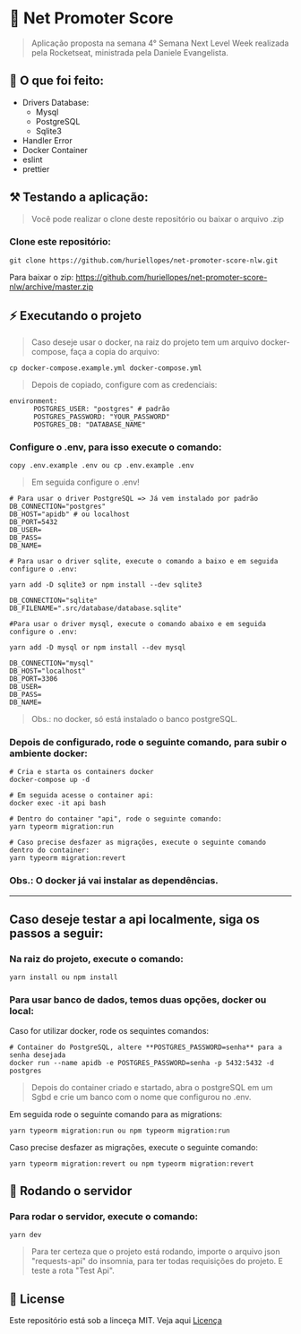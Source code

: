 # 🤑 Net Promoter Score

> Aplicação proposta na semana 4° Semana Next Level Week realizada pela Rocketseat, ministrada pela Daniele Evangelista.

## 📖 O que foi feito:

  - Drivers Database:
    - Mysql
    - PostgreSQL
    - Sqlite3
  - Handler Error
  - Docker Container
  - eslint
  - prettier

## ⚒️ Testando a aplicação:

> Você pode realizar o clone deste repositório ou baixar o arquivo .zip

### Clone este repositório:

````
git clone https://github.com/huriellopes/net-promoter-score-nlw.git
````
Para baixar o zip: https://github.com/huriellopes/net-promoter-score-nlw/archive/master.zip

## ⚡ Executando o projeto

> Caso deseje usar o docker, na raiz do projeto tem um arquivo docker-compose, faça a copia do arquivo:

````
cp docker-compose.example.yml docker-compose.yml
````

> Depois de copiado, configure com as credenciais:

````
environment:
      POSTGRES_USER: "postgres" # padrão
      POSTGRES_PASSWORD: "YOUR_PASSWORD"
      POSTGRES_DB: "DATABASE_NAME"
````

### Configure o .env, para isso execute o comando:

````
copy .env.example .env ou cp .env.example .env
````
> Em seguida configure o .env!

````
# Para usar o driver PostgreSQL => Já vem instalado por padrão
DB_CONNECTION="postgres"
DB_HOST="apidb" # ou localhost
DB_PORT=5432
DB_USER=
DB_PASS=
DB_NAME=

# Para usar o driver sqlite, execute o comando a baixo e em seguida configure o .env:

yarn add -D sqlite3 or npm install --dev sqlite3

DB_CONNECTION="sqlite"
DB_FILENAME=".src/database/database.sqlite"

#Para usar o driver mysql, execute o comando abaixo e em seguida configure o .env:

yarn add -D mysql or npm install --dev mysql

DB_CONNECTION="mysql"
DB_HOST="localhost"
DB_PORT=3306
DB_USER=
DB_PASS=
DB_NAME=
````

> Obs.: no docker, só está instalado o banco postgreSQL.

### Depois de configurado, rode o seguinte comando, para subir o ambiente docker:

````
# Cria e starta os containers docker
docker-compose up -d

# Em seguida acesse o container api:
docker exec -it api bash

# Dentro do container "api", rode o seguinte comando:
yarn typeorm migration:run

# Caso precise desfazer as migrações, execute o seguinte comando dentro do container:
yarn typeorm migration:revert
````

### Obs.: O docker já vai instalar as dependências.

-----------------------------------

## Caso deseje testar a api localmente, siga os passos a seguir:

### Na raiz do projeto, execute o comando:

````
yarn install ou npm install
````

### Para usar banco de dados, temos duas opções, docker ou local:

Caso for utilizar docker, rode os sequintes comandos:

````
# Container do PostgreSQL, altere **POSTGRES_PASSWORD=senha** para a senha desejada
docker run --name apidb -e POSTGRES_PASSWORD=senha -p 5432:5432 -d postgres
````

> Depois do container criado e startado, abra o postgreSQL em um Sgbd e crie um banco com o nome que configurou no .env.

Em seguida rode o seguinte comando para as migrations:

````
yarn typeorm migration:run ou npm typeorm migration:run
````

Caso precise desfazer as migrações, execute o seguinte comando:

````
yarn typeorm migration:revert ou npm typeorm migration:revert
````


## 🚀 Rodando o servidor

### Para rodar o servidor, execute o comando:

````
yarn dev
````

> Para ter certeza que o projeto está rodando, importe o arquivo json "requests-api" do insomnia, para ter todas requisições do projeto. E teste a rota "Test Api".

## 🔖 License

Este repositório está sob a linceça MIT. Veja aqui [Licença](LICENCE)
